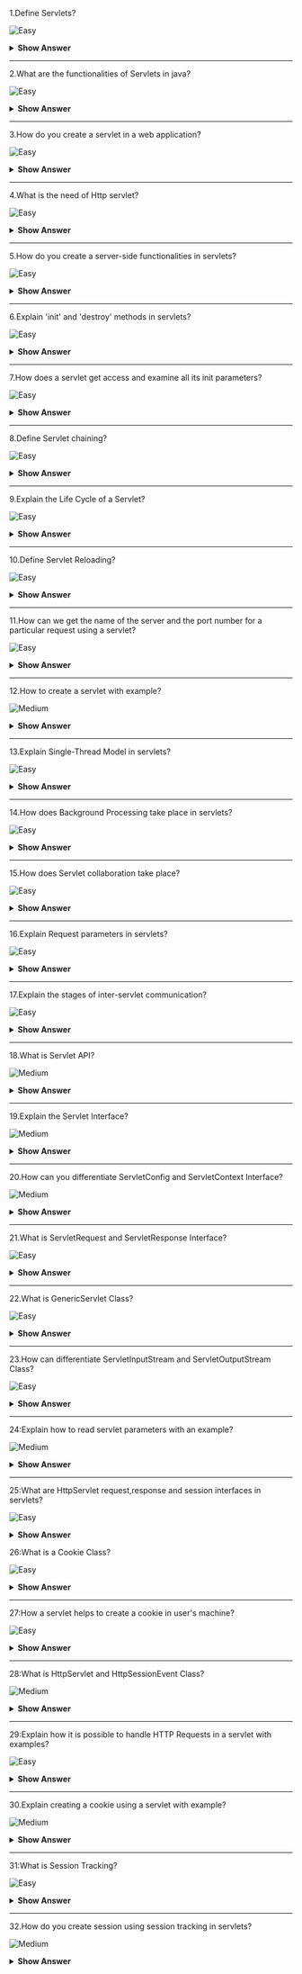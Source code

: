 1.Define Servlets?

![Easy](https://github.com/revaturelabs/interviewquestions/blob/dev/ComplexityTags/simple%20(2).svg)

<details><summary><b> Show Answer</b></summary>

<blockquote>

Servlets can be defined as a small Java program that runs within a Web server.It receive and respond to requests from Web clients like HTTP(HyperText Transfer Protocol).It can also access a library of HTTP-specific calls which includes portability, performance, reusability, and crash protection.They are often used to provide rich interaction functionality within the browser for users like clicking link, form submission.

</blockquote>

</details>

---

2.What are the functionalities of Servlets in java?

![Easy](https://github.com/revaturelabs/interviewquestions/blob/dev/ComplexityTags/simple%20(2).svg)

<details><summary><b> Show Answer</b></summary>

<blockquote>

Servlets provide a number of functionalities which includes power, integration, efficiency, safety, portability, endurance, elegance, extensibility, and flexibility. It is convenient in modifying regular HTML and we can write the servlet code into the JSP.It includes java features like multithreading, exception handling and it has a separate layer of business logic in the application.

</blockquote>

</details>

---

3.How do you create a servlet in a web application?

![Easy](https://github.com/revaturelabs/interviewquestions/blob/dev/ComplexityTags/simple%20(2).svg)

<details><summary><b> Show Answer</b></summary>

<blockquote>

We have to create a Java class that extends javax.servlet.http.HttpServlet and import the classes from servlet.jar or servlet-api.jar.These will be needed to compile the servlet.A servlet does not have a main() method, unlike a regular Java program, and just like an applet. It has some methods of a servlet that are called upon by the server for the purpose of handling requests. It invokes the servlet’s service() method, every time the server sends a request to a servlet.

To handle requests that are appropriate for the servlet, a typical servlet must override its service() method. The service() method allows 2 parameters: these are the request object and the response object. The request object is used to inform the servlet about the request, whereas the response object is used to then give a response.

</blockquote>

</details>
  
 ---
  
4.What is the need of Http servlet?

![Easy](https://github.com/revaturelabs/interviewquestions/blob/dev/ComplexityTags/simple%20(2).svg)

<details><summary><b> Show Answer</b></summary>

<blockquote>

A Http servlet typically does not override the service() method. However, it actually overrides the doGet() to handle the GET requests and the doPost() to handle POST requests. Depending on the type of requests it needs to handle, an HTTP servlet can override either or both of these methods. 

</blockquote>

</details>
  
---
  
5.How do you create a  server-side functionalities in servlets?

![Easy](https://github.com/revaturelabs/interviewquestions/blob/dev/ComplexityTags/simple%20(2).svg)

<details><summary><b> Show Answer</b></summary>

<blockquote>

Servlets can be added in HTML pages with the server-side include (SSI) functionality. A page can be preprocessed by the server to add the output from servlets at some points within the page, in the servers that support servlets.

<SERVLET CODE=ServletName CODEBASE=http://server:port/dir
           initParam1=initValue1 
           initParam2=initValue2>
<PARAM NAME=param1 VALUE=val1>
<PARAM NAME=param2 VALUE=val2>
   SERVER SIDE FUNCTIONALITIES
</SERVLET>

</blockquote>

</details>

---
  
6.Explain  'init' and 'destroy' methods in servlets?

![Easy](https://github.com/revaturelabs/interviewquestions/blob/dev/ComplexityTags/simple%20(2).svg)

<details><summary><b> Show Answer</b></summary>

<blockquote>


Servlets ​​init method is used to initialise a servlet.When the web container loads and instantiates the servlet class and before it delivers requests from clients, the web container initializes the servlet. To customize this process to allow the servlet to read persistent configuration data, initialize resources, and perform any other one-time activities, you override the init method of the Servlet interface.When a servlet container determines that a servlet should be removed from service (for example, when a container wants to reclaim memory resources or when it is being shut down), the container calls the destroy method of the Servlet interface.

</blockquote>

</details>

 ---
  
 7.How does a servlet get access and examine all its init parameters?

![Easy](https://github.com/revaturelabs/interviewquestions/blob/dev/ComplexityTags/simple%20(2).svg)

<details><summary><b> Show Answer</b></summary>

<blockquote>

- `public String ServletConfig.getInitParameter(String name)`:This method returns the value of the named init parameter or if the named init parameter does not exist it will return null. The value returned is always a single string. The servlet then interprets the value.

- `public Enumeration ServletConfig.getInitParameterNames()`:This method returns the names of the servlet's initialization parameters as an Enumeration of String objects, or an empty Enumeration if the servlet has no initialization parameters. This is often used for debugging.

</blockquote>

</details>

---
  
8.Define Servlet chaining?

![Easy](https://github.com/revaturelabs/interviewquestions/blob/dev/ComplexityTags/simple%20(2).svg)

<details><summary><b> Show Answer</b></summary>

<blockquote>

Servlet Chaining is a way where the output of one servlet is piped to the input of another servlet, and the output of that servlet can be piped to the input of yet another servlet and so on. Each servlet in the pipeline can either change or extend the incoming request. 

</blockquote>

</details>
  
---
  
9.Explain the Life Cycle of a Servlet?

![Easy](https://github.com/revaturelabs/interviewquestions/blob/dev/ComplexityTags/simple%20(2).svg)

<details><summary><b> Show Answer</b></summary>

<blockquote>

- The life cycle of a servlet can be implemented by init( ), service( ), and destroy( ) methods.
When a user enters a Uniform Resource Locator (URL) to a web browser.The browser then generates an HTTP request for this URL. This request is then sent to the appropriate server.The Http request is received by the web server. The server maps this request to a particular servlet. 

- The servlet is dynamically retrieved and loaded into the address space of the server.The server invokes the init( ) method of the servlet. This method is invoked only when the servlet is first loaded into memory. It is possible to pass initialization parameters to the servlet so it may configure itself.

- The server invokes the service( ) method of the servlet. This method is called to process the HTTP request. You will see that it is possible for the servlet to read data that has been provided in the HTTP request. It may also formulate an HTTP response for the client.The servlet remains in the server’s address space and is available to process any other HTTP requests received from clients. The service( ) method is called for each HTTP request.

- The server may decide to unload the servlet from its memory. The server calls the destroy( )
method to relinquish any resources such as file handles that are allocated for the servlet.
Important data may be saved to a persistent store. The memory allocated for the servlet and
its objects can then be garbage collected.

</blockquote>

</details>
  
---

10.Define Servlet Reloading?

![Easy](https://github.com/revaturelabs/interviewquestions/blob/dev/ComplexityTags/simple%20(2).svg)

<details><summary><b> Show Answer</b></summary>

<blockquote>

In servlet reloading, the objects in classloader are developed to load a class just once. To solve this limitation and to load servlets multiple times, servers use custom class loaders. These custom class loaders load servlets from the default servlets directory.When a server dispatches a request to a servlet, it first checks if the servlet’s class file has changed on disk. If the change appears, then the server abandons the class that the loader used to load the old version and then creates a new instance of the custom class loader to load the new version. Old servlet versions can stay in memory indefinitely, but the old versions are not used to handle any more requests

</blockquote>

</details>

---
  
11.How can we get the name of the server and the port number for a particular request using a servlet?

![Easy](https://github.com/revaturelabs/interviewquestions/blob/dev/ComplexityTags/simple%20(2).svg)

<details><summary><b> Show Answer</b></summary>

<blockquote>

- A servlet can get the name of the server and the port number for a particular request with `getServerName()` and `getServerPort()` methods.

- `public String ServletRequest.getServerName()` and `public int ServletRequest.getServerPort()`
 are the methods and attributes of ServletRequest because the values can change for different requests if the server has more than one name is called as virtual hosting.

- The `getServerInfo()` and `getAttribute()` methods of ServletContext supply information about the server software and its attributes like `public String ServletContext.getServerInfo()`
`public Object ServletContext.getAttribute(String name)`

</blockquote>

</details>
  
---
  
12.How to create a servlet with example?

![Medium](https://github.com/revaturelabs/interviewquestions/blob/dev/ComplexityTags/Medium%20(2).svg)

<details><summary><b> Show Answer</b></summary>

<blockquote>

- We can create and compile the servlet source code.Then, copy the servlet’s class file to the
proper directory, and add the servlet’s name and mappings to the proper web.xml file.
- Start Tomcat.Start a web browser and request the servlet.

```java

import java.io.*;
import javax.servlet.*;
public class HelloServlet extends GenericServlet {
public void service(ServletRequest request,ServletResponse response)throws ServletException, IOException {
response.setContentType("text/html");
PrintWriter pw = response.getWriter();
pw.println("<b>Hello!");
pw.close();
}
}

```

<details><summary><b> Explanation </b></summary>

The `javax.servlet` package contains the classes and interfaces required to build servlets.The program defines HelloServlet as a subclass of GenericServlet. The GenericServlet class provides functionality that simplifies the creation of a servlet. For example, it provides versions of `init( )` and `destroy( )` methods, which may be used to it. You need to supply only the `service( )` method.The `service( )` method which is inherited from GenericServlet is overridden. This method handles requests from a client. 
ServletRequest object enables the servlet to read data that is provided via the client request. ServletResponse object enables the servlet to formulate a response for the client.The call to `setContentType( )` establishes the MIME type of the Http response and the MIME type is text/html. This indicates that the browser should interpret the content as html source code. The `getWriter( )` method obtains a PrintWriter. Anything written to this stream is sent to the client as part of the http response. Then `println( )` is used to write some simple html source code as the http response. Compile this source code and place the HelloServlet.class file in the proper Tomcat directory and add HelloServlet to the web.xml file,Start the Tomcat and it must be running before you try to execute a servlet.Start a Web Browser and Request the Servlet.Start a web browser and enter the URL shown below:
`http://localhost:8080/servlets-examples/servlet/HelloServlet` and also `http://127.0.0.1:8080/servletsexamples/servlet/HelloServlet`
This can be done because 127.0.0.1 is defined as the IP address of the local machine.
The output of the servlet is shown in the browser display area. It will contain the
string Hello! in bold type.

</blockquote>

</details>

</details>


---

13.Explain Single-Thread Model in servlets?

![Easy](https://github.com/revaturelabs/interviewquestions/blob/dev/ComplexityTags/simple%20(2).svg)

<details><summary><b> Show Answer</b></summary>

<blockquote>

It is standard to have a single servlet instance for each registered name of the servlet. However, instead of this, it is also possible for a servlet to choose to have a pool of instances created for each of its names that all share the task of handling requests. These servlets indicate this action by implementing the `javax.servlet.SingleThreadModel` interface.
A server loading the SingleThreadModel servlet should guarantee, "that no two threads will execute concurrently the service method of that servlet." Each thread uses a free servlet instance from the pool in order to achieve this. Therefore, any servlet using the SingleThreadModel isn’t needed to synchronize usage to its instance variables and is considered thread-safe.

</blockquote>

</details>
  
---

    
14.How does Background Processing take place in servlets?

![Easy](https://github.com/revaturelabs/interviewquestions/blob/dev/ComplexityTags/simple%20(2).svg)

<details><summary><b> Show Answer</b></summary>

<blockquote>

A thread that has been started by a servlet can continue to execute even after the response has been sent. This ability proves most useful for the tasks that are long-running, and whose incremental results should be made available to multiple clients. A background thread that has been started in `init()` performs continuous work. It also performs request-handling threads displaying the current status with `doGet()` method.

</blockquote>

</details>
  
---
  
15.How does Servlet collaboration take place?

![Easy](https://github.com/revaturelabs/interviewquestions/blob/dev/ComplexityTags/simple%20(2).svg)

<details><summary><b> Show Answer</b></summary>

<blockquote>

Servlets running together in the same server have many ways to communicate with one another. There are two main styles of servlet collaboration.

- Sharing information: Sharing information involves two or more servlets sharing the state or even resources. A special case of sharing information is Session tracking.

- Sharing control: Sharing control involves two or more servlets sharing control of the request. For example, one servlet could receive the request but let another servlet handle some or all of the request-handling responsibilities
		

</blockquote>

</details>
  
---
  
16.Explain Request parameters in servlets?

![Easy](https://github.com/revaturelabs/interviewquestions/blob/dev/ComplexityTags/simple%20(2).svg)

<details><summary><b> Show Answer</b></summary>

<blockquote>

Http servlet gets its request parameters as a part of its query string or as encoded post data. A servlet used as a server-side includes its parameters equipped with PARAM tags.Although a servlet will receive parameters in an exceeding variety of various ways, every servlet retrieves its parameters the same way, by using `getParameter()` and `getParameterValues()` which is given below.

```java

public String ServletRequest.getParameter(String name)
public String[] ServletRequest.getParameterValues(String name)

```
		
</blockquote>

</details>
  
---
	
17.Explain the stages of inter-servlet communication?

![Easy](https://github.com/revaturelabs/interviewquestions/blob/dev/ComplexityTags/simple%20(2).svg)

<details><summary><b> Show Answer</b></summary>

<blockquote>

- Servlet manipulation:When a servlet directly invokes the methods of another servlet. These servlets can get references to other servlets using getServletNames() and getServlet(String name).

- Servlet reuse:When one servlet uses another’s abilities for its own purposes.This requires forcing a servlet load using a manual HTTP request.

- Servlet collaboration:When the cooperating servlets share information. Servlets can share information using the system properties list, using a shared object, or using inheritance
		
</blockquote>

</details>

  
---
  
18.What is Servlet API?

![Medium](https://github.com/revaturelabs/interviewquestions/blob/dev/ComplexityTags/Medium%20(2).svg)

<details><summary><b> Show Answer</b></summary>

<blockquote>

Servlet API contains two packages which contains the classes and interfaces that are required to build servlets. These are
javax.servlet and javax.servlet.http.The javax.servlet package contains a number of interfaces and classes that establish the
framework in which servlets operate.The javax.servlet.http package contains a number of interfaces and classes that are commonly
used by servlet developers and its functionality makes it easy to build servlets that work with http requests and responses.

</blockquote>

</details>

---
  
19.Explain the Servlet Interface?

![Medium](https://github.com/revaturelabs/interviewquestions/blob/dev/ComplexityTags/Medium%20(2).svg)

<details><summary><b> Show Answer</b></summary>

<blockquote>

All servlets must implement the Servlet interface. It declares the `init( )`, `service( )`, and `destroy( )`
methods that are called by the server during the life cycle of a servlet. These are invoked by the server.The `getServletConfig( )` method is called by the servlet to obtain initialization parameters. A servlet developer overrides the `getServletInfo( )` method to provide a string with useful information.This method is also invoked by the server.
		
</blockquote>

</details>
  
---
  
20.How can you differentiate ServletConfig and ServletContext Interface?

![Medium](https://github.com/revaturelabs/interviewquestions/blob/dev/ComplexityTags/Medium%20(2).svg)

<details><summary><b> Show Answer</b></summary>

<blockquote>

The ServletConfig interface allows a servlet to obtain configuration data when it is loaded.
The methods declared by this interface are given below:

- `ServletContext getServletContext( )`: It returns the context for this servlet.
- `String getInitParameter(String param)`:It returns the value of the initialization parameter named param.
- `String getServletName( )`:It returns the name of the invoking servlet.

The ServletContext interface enables servlets to obtain information about their environment.

- `void destroy( )`: It is Called when the servlet is unloaded.
- `ServletConfig getServletConfig( )`: It returns a ServletConfig object that contains any initialization
parameters.
- `String getServletInfo( )`: It returns a string describing the servlet.
- `void init(ServletConfig sc)throws ServletException`:It is invoked when the servlet is initialized. Initialization parameters for the servlet can be obtained from sc.An UnavailableException should be thrown if the servlet cannot be initialized.
- `void service(ServletRequest req,ServletResponse res)throws ServletException,IOException`:It is used to process a request from a client. The request from the client can be read from req. The response to the clientcan be written to res. An exception is generated if a servlet or IO problem occurs.
	
</blockquote>

</details>

---

21.What is ServletRequest and ServletResponse Interface?

![Easy](https://github.com/revaturelabs/interviewquestions/blob/dev/ComplexityTags/simple%20(2).svg)

<details><summary><b> Show Answer</b></summary>

<blockquote>

The ServletRequest interface enables a servlet to obtain information about a client request.The ServletResponse interface enables a servlet to formulate a response for a client.
		
</blockquote>

</details>

---

22.What is GenericServlet Class?

![Easy](https://github.com/revaturelabs/interviewquestions/blob/dev/ComplexityTags/simple%20(2).svg)

<details><summary><b> Show Answer</b></summary>

<blockquote>

The GenericServlet class provides implementations of the basic life cycle methods for a servlet.It implements the Servlet and ServletConfig interfaces. In addition, a method to append a string to the server log file is available. The signatures of this method are `void log(String s)` and `void log(String s, Throwable e)` Where s is the string to be appended to the log, and e is an exception that occurred

</blockquote>

</details>

---

23.How can differentiate ServletInputStream and ServletOutputStream Class?

![Easy](https://github.com/revaturelabs/interviewquestions/blob/dev/ComplexityTags/simple%20(2).svg)

<details><summary><b> Show Answer</b></summary>

<blockquote>

- ServletInputStream class extends InputStream. It is implemented by the servlet container
and provides an input stream that a servlet developer can use to read the data from a client
request. It defines the default constructor. In addition, a method is provided to read bytes
from the stream as `int readLine(byte[ ] buffer, int offset, int size) throws IOException`
Here, buffer is the array into which size bytes are placed starting at offset. The method returns
the actual number of bytes read or –1 if an end-of-stream condition is encountered.

- ServletOutputStream class extends OutputStream. It is implemented by the servlet container and provides an output stream that a servlet developer can use to write data to a client response. A default constructor is defined. It also defines the `print( )` and `println( )`methods, which output data to the stream.

</blockquote>

</details>

---

24:Explain how to read servlet parameters with an example?

![Medium](https://github.com/revaturelabs/interviewquestions/blob/dev/ComplexityTags/Medium%20(2).svg)

<details><summary><b> Show Answer</b></summary>

<blockquote>

The ServletRequest interface includes methods that allow you to read the names and values of parameters that are included in a client request.The example contains two files. A web page is defined in parameters.htm, and
a servlet is defined in parametersservlet.java.

The html source code for parameters.htm is shown in the following listing. It defines
a table that contains two labels and two text fields. One of the labels is Employee and the
other is Phone. There is also a submit button. Notice that the action parameter of the form
tag specifies a url. The url identifies the servlet to process the http post request.

```java

<html>
<body>
<center>
<form name="Form1"method="post" action="http://localhost:8080/servlets-examples/servlet/parametersservlet">
<table>
<tr>
<td><B>Employee</td>
<td><input type=textbox name="e" size="20" value=""></td>
</tr>
<tr>
<td><B>Phone</td>
<td><input type=textbox name="p" size="20" value=""></td>
</tr>
</table>
<input type=submit value="Submit">
</body>
</html>

```

The source code for parametersservlet.java is shown in the following listing. The `service( )` method is overridden to process client requests. The `getParameterNames( )` method returns an enumeration of the parameter names. These are processed in a loop. You can see that the parameter name and value are output to the client. The parameter value is obtained via the `getParameter( )` method.

```java

import java.io.*;
import java.util.*;
import javax.servlet.*;
public class ParametersServlet extends GenericServlet {
public void service(ServletRequest request,ServletResponse response)throws ServletException, IOException {
PrintWriter pw = response.getWriter();
Enumeration e = request.getParameterNames();
while(e.hasMoreElements()) {
String pname = (String)e.nextElement();
pw.print(pname + " = ");
String pvalue = request.getParameter(pname);
pw.println(pvalue);
}
pw.close();
}
}

```

</blockquote>

</details>

---

25:What are HttpServlet request,response and session interfaces in servlets?

![Easy](https://github.com/revaturelabs/interviewquestions/blob/dev/ComplexityTags/simple%20(2).svg)

<details><summary><b> Show Answer</b></summary>

<blockquote>

The HttpServletRequest interface enables a servlet to obtain information about a client request. The HttpServletResponse interface enables a servlet to formulate an HTTP response to a client. Several constants are defined. These correspond to the different status codes that can be assigned to an HTTP response. For example, SC_OK indicates that the HTTP request succeeded, and SC_NOT_FOUND indicates that the requested resource is not available.The HttpSession interface enables a servlet to read and write the state information that is associated with an HTTP session.

</blockquote>

</details

---

26:What is a Cookie Class?

![Easy](https://github.com/revaturelabs/interviewquestions/blob/dev/ComplexityTags/simple%20(2).svg)

<details><summary><b> Show Answer</b></summary>

<blockquote>

The Cookie class encapsulates a cookie. A cookie is stored on a client and contains state information. Cookies are valuable for tracking user activities. For example, assume that a user visits an online store. A cookie can save the user’s name, address, and other information.The user does not need to enter this data each time he or she visits the store.

</blockquote>

</details>

---

27:How a servlet helps to create a cookie in user's machine?

![Easy](https://github.com/revaturelabs/interviewquestions/blob/dev/ComplexityTags/simple%20(2).svg)

<details><summary><b> Show Answer</b></summary>

<blockquote>

A servlet can write a cookie to a user’s machine by using `addCookie( )` method of the HttpServletResponse interface. The data for that cookie is then included in the header of the http response that is sent to the browser. The names and values of cookies are stored on the user’s machine. Some of the information that is saved for each cookie includes the following:

- The name of the cookie
- The value of the cookie
- The expiration date of the cookie
- The domain and path of the cookie

The expiration date determines when this cookie is deleted from the user’s machine. If an expiration date is not explicitly assigned to a cookie, it is deleted when the current browser session ends. Otherwise, the cookie is saved in a file on the user’s machine.The domain and path of the cookie determine when it is included in the header of an HTTP request. If the user enters a URL whose domain and path match these values, the cookie is then supplied to the Web server. Otherwise, it is not.
There is one constructor for Cookie. It has the signature shown here: `Cookie(String name, String value)`
Here, the name and value of the cookie are supplied as arguments to the constructor

</blockquote>

</details>

---

28:What is HttpServlet and HttpSessionEvent Class?

![Medium](https://github.com/revaturelabs/interviewquestions/blob/dev/ComplexityTags/Medium%20(2).svg)

<details><summary><b> Show Answer</b></summary>

<blockquote>

The HttpServlet class extends GenericServlet. It is commonly used when developing servlets`that receive and process HTTP requests. HttpSessionEvent encapsulates session events. It extends EventObject and is generated when`a change occurs to the session. It defines this constructor:`HttpSessionEvent(HttpSession session)`Here, session is the source of the event.HttpSessionEvent defines one method, `getSession( )`, which is shown here:`HttpSession getSession( )`.It returns the session in which the event occurred.

</blockquote>

</details>

---

29:Explain how it is possible to handle HTTP Requests in a servlet with examples?

![Easy](https://github.com/revaturelabs/interviewquestions/blob/dev/ComplexityTags/simple%20(2).svg)

<details><summary><b> Show Answer</b></summary>

<blockquote>

The HttpServlet class provides specialized methods that handle the various types of http requests. A servlet developer typically overrides one of these methods. These methods are `doDelete( )`, `doGet( )`, `doHead( )`, `doOptions( )`, `doPost( )`, `doPut( )`, and `doTrace( )`. However, the GET and POST requests are commonly used when handling form input. 

- Handling HTTP GET Requests:We will develop a servlet that handles an HTTP GET request. The servlet is invoked when a form on a web page is submitted. The example contains two files. A web page is definedin ColorGet.htm, and a servlet is defined in ColorGetServlet.java. The HTML source code for ColorGet.htm is shown below. It defines a form that contains a select element and a submit button. Notice that the action parameter of the form tag specifies a URL. The URL identifies a servlet to process the HTTP GET request.

```java

<html>
<body>
<center>
<form name="Form1"
action="http://localhost:8080/servlets-examples/servlet/ColorGetServlet">
<B>Color:</B>
<select name="color" size="1">
<option value="Red">Red</option>
<option value="Green">Green</option>
<option value="Blue">Blue</option>
</select>
<br><br>
<input type=submit value="Submit">
</form>
</body>
</html>

```
The source code for ColorGetServlet.java is shown in the following listing. The doGet( ) method is overridden to process any HTTP GET requests that are sent to this servlet. It uses the getParameter( ) method of HttpServletRequest to obtain the selection that was made by the user. A response is then formulated.

```java

import java.io.*;
import javax.servlet.*;
import javax.servlet.http.*;
public class ColorGetServlet extends HttpServlet {
public void doGet(HttpServletRequest request,HttpServletResponse response)throws ServletException, IOException {
String color = request.getParameter("color");
response.setContentType("text/html");
PrintWriter pw = response.getWriter();
pw.println("<B>The selected color is: ");
pw.println(color);
pw.close();
}
}

```

- Handling HTTP POST Requests:We will develop a servlet that handles an HTTP POST request. The servlet is invoked when a form on a web page is submitted. The example contains two files. A web page is defined in ColorPost.htm, and a servlet is defined in ColorPostServlet.java.The HTML source code for ColorPost.htm is shown below. It is identical to ColorGet.htm except that the method parameter for the form tag explicitly specifies that the POST method should be used, and the action parameter for the form tag specifies a
different servlet.

```java

<html>
<body>
<center>
<form name="Form1"
method="post"
action="http://localhost:8080/servlets-examples/servlet/ColorPostServlet">
<B>Color:</B>
<select name="color" size="1">
<option value="Red">Red</option>
<option value="Green">Green</option>
<option value="Blue">Blue</option>
</select>
<br><br>
<input type=submit value="Submit">
</form>
</body>
</html>

```
The source code for ColorPostServlet.java is shown below. The `doPost( )` method is overridden to process any HTTP POST requests that are sent to this servlet. It uses the `getParameter( )` method of HttpServletRequest to obtain the selection that was made
by the user. A response is then formulated.

```java

import java.io.*;
import javax.servlet.*;
import javax.servlet.http.*;
public class ColorPostServlet extends HttpServlet {
public void doPost(HttpServletRequest request,HttpServletResponse response)throws ServletException, IOException {
String color = request.getParameter("color");
response.setContentType("text/html");
PrintWriter pw = response.getWriter();
pw.println("<B>The selected color is: ");
pw.println(color);
pw.close();
}
}

```

</blockquote>

</details>

---

30.Explain creating a cookie using a servlet with example?

![Medium](https://github.com/revaturelabs/interviewquestions/blob/dev/ComplexityTags/Medium%20(2).svg)

<details><summary><b> Show Answer</b></summary>

<blockquote>

The html source code for AddCookie.htm is shown below. This page contains a text field in which a value can be entered. There is also a submit button on the page. When this button is pressed, the value in the text field is sent to AddCookieServlet via an HTTP POST request.

```java

<html>
<body>
<center>
<form name="Form1" method="post" action="http://localhost:8080/servlets-examples/servlet/AddCookieServlet">
<B>Enter a value for MyCookie:</B>
<input type=textbox name="data" size=25 value="">
<input type=submit value="Submit">
</form>
</body>
</html>

```

The source code for AddCookieServlet.java is shown below. It gets the value of the parameter named "data". It then creates a Cookie object that has the name "MyCookie" and contains the value of the "data" parameter. The cookie is then added to the header of the http response via the `addCookie( )` method.

```java

import java.io.*;
import javax.servlet.*;
import javax.servlet.http.*;
public class AddCookieServlet extends HttpServlet {
public void doPost(HttpServletRequest request,HttpServletResponse response)throws ServletException, IOException {
String data = request.getParameter("data");
Cookie cookie = new Cookie("MyCookie", data);
response.addCookie(cookie);
response.setContentType("text/html");
PrintWriter pw = response.getWriter();
pw.println("<B>MyCookie has been set to");
pw.println(data);
pw.close();
}
}

```

The source code for GetCookiesServlet.java is shown below. It invokes the `getCookies( )` method to read any cookies that are included in the HTTP GET request. The names and values of these cookies are then written to the HTTP response. Observe that the
`getName( )` and `getValue( )` methods are called to obtain this information.

```java

import java.io.*;
import javax.servlet.*;
import javax.servlet.http.*;
public class GetCookiesServlet extends HttpServlet {
public void doGet(HttpServletRequest request,HttpServletResponse response)throws ServletException, IOException {
Cookie[] cookies = request.getCookies();
response.setContentType("text/html");
PrintWriter pw = response.getWriter();
pw.println("<B>");
for(int i = 0; i < cookies.length; i++) {
String name = cookies[i].getName();
String value = cookies[i].getValue();
pw.println("name = " + name +"; value = " + value);
}
pw.close();
}
}

```

</blockquote>

</details>

---

31:What is Session Tracking?

![Easy](https://github.com/revaturelabs/interviewquestions/blob/dev/ComplexityTags/simple%20(2).svg)

<details><summary><b> Show Answer</b></summary>

Http is a stateless protocol. Each request is independent of the previous one. However, in some applications, it is necessary to save state information so that information can be collected from several interactions between a browser and a server. Sessions provide such a mechanism.A session can be created via the `getSession( )` method of HttpServletRequest. An HttpSession object is returned. This object can store a set of bindings that associate names with objects. The `setAttribute( )`, `getAttribute( )`, `getAttributeNames( )`, and `removeAttribute( )` methods of HttpSession manage these bindings.

<blockquote>


</blockquote>

</details>


---

32.How do you create session using session tracking in servlets?

![Medium](https://github.com/revaturelabs/interviewquestions/blob/dev/ComplexityTags/Medium%20(2).svg)

<details><summary><b> Show Answer</b></summary>

<blockquote>

A new session is created if one does not already exist. The `getAttribute( )`method is called to obtain the object that is bound to the name "date". That object is a Date object that encapsulates the date and time when this page was last accessed. A Date object encapsulating the current date and time is then created. The `setAttribute( )` method is called to bind the name "date"
to this object.

```java

import java.io.*;
import java.util.*;
import javax.servlet.*;
import javax.servlet.http.*;
public class DateServlet extends HttpServlet {
public void doGet(HttpServletRequest request,HttpServletResponse response)throws ServletException, IOException {
HttpSession hs = request.getSession(true);
response.setContentType("text/html");
PrintWriter pw = response.getWriter();
pw.print("<B>");
Date date = (Date)hs.getAttribute("date");
if(date != null) {
pw.print("Last access: " + date + "<br>");
}
date = new Date();
hs.setAttribute("date", date);
pw.println("Current date: " + date);
}
}

```

When you first request this servlet, the browser displays one line with the current date and time information. On subsequent invocations, two lines are displayed. The first line shows the date and time when the servlet was last accessed. The second line shows the current date and time.

</blockquote>

</details>





  
